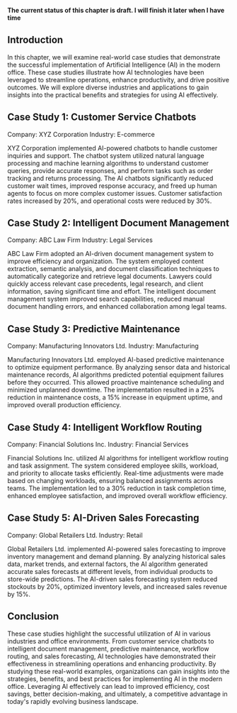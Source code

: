 **The current status of this chapter is draft. I will finish it later when I have time**

Introduction
------------

In this chapter, we will examine real-world case studies that demonstrate the successful implementation of Artificial Intelligence (AI) in the modern office. These case studies illustrate how AI technologies have been leveraged to streamline operations, enhance productivity, and drive positive outcomes. We will explore diverse industries and applications to gain insights into the practical benefits and strategies for using AI effectively.

Case Study 1: Customer Service Chatbots
---------------------------------------

Company: XYZ Corporation Industry: E-commerce

XYZ Corporation implemented AI-powered chatbots to handle customer inquiries and support. The chatbot system utilized natural language processing and machine learning algorithms to understand customer queries, provide accurate responses, and perform tasks such as order tracking and returns processing. The AI chatbots significantly reduced customer wait times, improved response accuracy, and freed up human agents to focus on more complex customer issues. Customer satisfaction rates increased by 20%, and operational costs were reduced by 30%.

Case Study 2: Intelligent Document Management
---------------------------------------------

Company: ABC Law Firm Industry: Legal Services

ABC Law Firm adopted an AI-driven document management system to improve efficiency and organization. The system employed content extraction, semantic analysis, and document classification techniques to automatically categorize and retrieve legal documents. Lawyers could quickly access relevant case precedents, legal research, and client information, saving significant time and effort. The intelligent document management system improved search capabilities, reduced manual document handling errors, and enhanced collaboration among legal teams.

Case Study 3: Predictive Maintenance
------------------------------------

Company: Manufacturing Innovators Ltd. Industry: Manufacturing

Manufacturing Innovators Ltd. employed AI-based predictive maintenance to optimize equipment performance. By analyzing sensor data and historical maintenance records, AI algorithms predicted potential equipment failures before they occurred. This allowed proactive maintenance scheduling and minimized unplanned downtime. The implementation resulted in a 25% reduction in maintenance costs, a 15% increase in equipment uptime, and improved overall production efficiency.

Case Study 4: Intelligent Workflow Routing
------------------------------------------

Company: Financial Solutions Inc. Industry: Financial Services

Financial Solutions Inc. utilized AI algorithms for intelligent workflow routing and task assignment. The system considered employee skills, workload, and priority to allocate tasks efficiently. Real-time adjustments were made based on changing workloads, ensuring balanced assignments across teams. The implementation led to a 30% reduction in task completion time, enhanced employee satisfaction, and improved overall workflow efficiency.

Case Study 5: AI-Driven Sales Forecasting
-----------------------------------------

Company: Global Retailers Ltd. Industry: Retail

Global Retailers Ltd. implemented AI-powered sales forecasting to improve inventory management and demand planning. By analyzing historical sales data, market trends, and external factors, the AI algorithm generated accurate sales forecasts at different levels, from individual products to store-wide predictions. The AI-driven sales forecasting system reduced stockouts by 20%, optimized inventory levels, and increased sales revenue by 15%.

Conclusion
----------

These case studies highlight the successful utilization of AI in various industries and office environments. From customer service chatbots to intelligent document management, predictive maintenance, workflow routing, and sales forecasting, AI technologies have demonstrated their effectiveness in streamlining operations and enhancing productivity. By studying these real-world examples, organizations can gain insights into the strategies, benefits, and best practices for implementing AI in the modern office. Leveraging AI effectively can lead to improved efficiency, cost savings, better decision-making, and ultimately, a competitive advantage in today's rapidly evolving business landscape.
